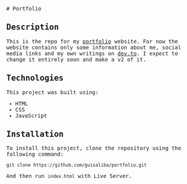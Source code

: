 <samp>
# Portfolio

## Description

This is the repo for my [portfolio](https://guisaliba.vercel.app/) website. For now the website contains only some information about me, social media links and my own writings on [dev.to](https://dev.to/guisaliba). I expect to change it entirely soon and make a v2 of it.

## Technologies

This project was built using:

- HTML
- CSS
- JavaScript

## Installation

To install this project, clone the repository using the following command:

```
git clone https://github.com/guisaliba/portfolio.git
```

And then run `index.html` with Live Server.
</samp>
